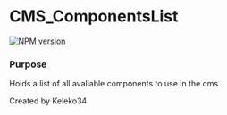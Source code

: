 # CMS_ComponentsList

[![NPM version][npm-image]][npm-url]

### Purpose
Holds a list of all avaliable components to use in the cms

<!-- Build -->
<!-- End Build -->

[npm-image]: https://img.shields.io/badge/NPM-0.0.1-green.svg?style=flat-square
[npm-url]: https://npmjs.org/package/KC

Created by Keleko34